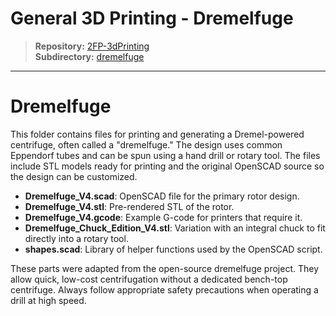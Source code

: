 # General 3D Printing - Dremelfuge

> **Repository:** [2FP-3dPrinting](https://github.com/two-frontiers-project/2FP-3dPrinting)  
> **Subdirectory:** [dremelfuge](https://github.com/two-frontiers-project/2FP-3dPrinting/tree/main/dremelfuge)

---

# Dremelfuge

This folder contains files for printing and generating a Dremel-powered centrifuge, often called a "dremelfuge." The design uses common Eppendorf tubes and can be spun using a hand drill or rotary tool. The files include STL models ready for printing and the original OpenSCAD source so the design can be customized.

- **Dremelfuge_V4.scad**: OpenSCAD file for the primary rotor design.
- **Dremelfuge_V4.stl**: Pre-rendered STL of the rotor.
- **Dremelfuge_V4.gcode**: Example G-code for printers that require it.
- **Dremelfuge_Chuck_Edition_V4.stl**: Variation with an integral chuck to fit directly into a rotary tool.
- **shapes.scad**: Library of helper functions used by the OpenSCAD script.

These parts were adapted from the open-source dremelfuge project. They allow quick, low-cost centrifugation without a dedicated bench-top centrifuge. Always follow appropriate safety precautions when operating a drill at high speed.
